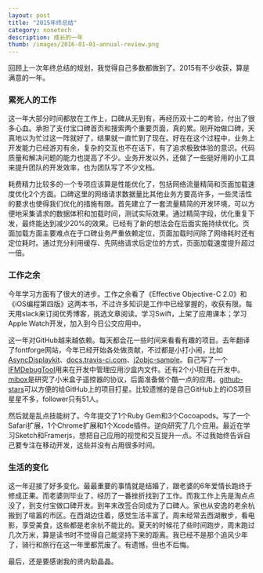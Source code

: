 ```yaml
---
layout: post
title: "2015年终总结"
category: nonetech
description: 成长的一年
thumb: /images/2016-01-01-annual-review.png
---
```


回顾上一次年终总结的规划，我觉得自己多数都做到了。2015有不少收获，算是满意的一年。

### 累死人的工作

这一年大部分时间都放在工作上，口碑从无到有，再经历双十二的考验，付出了很多心血。承担了支付宝口碑首页和搜索两个重要页面，真的累。刚开始做口碑，天真地以为忙过这一阵就好了，结果就一直忙到了现在。好在在这个过程中，业务上开发能力已经游刃有余，复杂的交互也不在话下，有了追求极致体验的意识。代码质量和解决问题的能力也提高了不少。业务开发以外，还做了一些挺好用的小工具来提升团队的开发效率，也为团队写了不少文档。

耗费精力比较多的一个专项应该算是性能优化了，包括网络流量精简和页面加载速度优化2个方面。口碑这里的网络请求数据量比其他业务方要高许多，一些灵活性的要求也使得我们优化的措施有限。首先建立了一套流量精简的开发环境，可以方便地采集请求的数据体积和加载时间，测试实际效果。通过精简字段，优化重复下发，最终能达到减少20%的效果。已经有了新的想法会在后面实施持续优化。页面加载方面主要难点在于口碑业务严重依赖定位，页面加载时间除了网络耗时还有定位耗时。通过充分利用缓存、先网络请求后定位的方式，页面加载速度提升超过一倍。

### 工作之余

今年学习方面有了很大的进步。工作之余看了《Effective Objective-C 2.0》和《iOS编程第四版》这两本书，不过许多知识是工作中已经掌握的，收获有限。每天用slack来订阅优秀博客，挑选文章阅读。学习Swift，上架了应用课本；学习Apple Watch开发，加入到今日公交应用中。

这一年对GitHub越来越依赖。每天都会花一些时间来看看有趣的项目。去年翻译了fontforge网站，今年已经开始各处做贡献，不过都是小打小闹，比如[AsyncDisplaykit](https://github.com/facebook/AsyncDisplayKit)、[docs.travis-ci.com](https://github.com/travis-ci/docs-travis-ci-com)、[j2objc-sample](https://github.com/tomball/j2objc-sample-reversi)。自己写了一个[IFMDebugTool](https://github.com/JohnWong/IFMDebugTool)用来在开发中管理应用沙盒内文件。还有2个小项目在开发中。[mibox](https://github.com/JohnWong/mibox)是研究了小米盒子遥控器的协议，后面准备做个酷一点的应用。[github-stars](https://github.com/JohnWong/github-stars)可以方便的给GitHub上的项目打星。比较遗憾的是自己GitHub上的iOS项目星星不多，follower只有51人。

然后就是乱点技能树了。今年提交了1个Ruby Gem和3个Cocoapods。写了一个Safari扩展，1个Chrome扩展和1个Xcode插件。逆向研究了几个应用。最近在学习Sketch和Framerjs，想把自己应用的视觉和交互提升一点。不过我始终告诉自己要专注在移动开发，这些并没有占用很多时间。

### 生活的变化

这一年迎接了好多变化。最最重要的事情就是结婚了，跟老婆的6年爱情长跑终于修成正果。而老婆则毕业了，经历了一番挫折找到了工作。而我工作上先是淘点点没了，到支付宝做口碑开发。到年末改签合同成为了口碑人。家也从安逸的老余杭搬到了喧嚣的市区。在西湖边住着，感觉生活丰富了。周末经常去西湖散步，看电影，享受美食，这些都是老余杭不能比的。夏天的时候花了些时间跑步，周末跑过几次万米，算是读书时不觉得自己能坚持下来的距离。我已经不是那个追风少年了，骑行和旅行在这一年里都荒废了。有遗憾，但也不后悔。

最后，还是要感谢我的贤内助晶晶。
